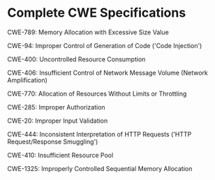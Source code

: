 

# Complete CWE Specifications

CWE-789: Memory Allocation with Excessive Size Value

CWE-94: Improper Control of Generation of Code ('Code Injection')

CWE-400: Uncontrolled Resource Consumption

CWE-406: Insufficient Control of Network Message Volume (Network Amplification)

CWE-770: Allocation of Resources Without Limits or Throttling

CWE-285: Improper Authorization

CWE-20: Improper Input Validation

CWE-444: Inconsistent Interpretation of HTTP Requests ('HTTP Request/Response Smuggling')

CWE-410: Insufficient Resource Pool

CWE-1325: Improperly Controlled Sequential Memory Allocation